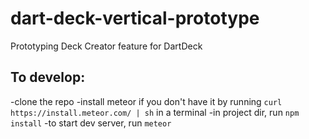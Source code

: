 # dart-deck-vertical-prototype
Prototyping Deck Creator feature for DartDeck

## To develop:
-clone the repo
-install meteor if you don't have it by running `curl https://install.meteor.com/ | sh` in a terminal
-in project dir, run `npm install`
-to start dev server, run `meteor` 
